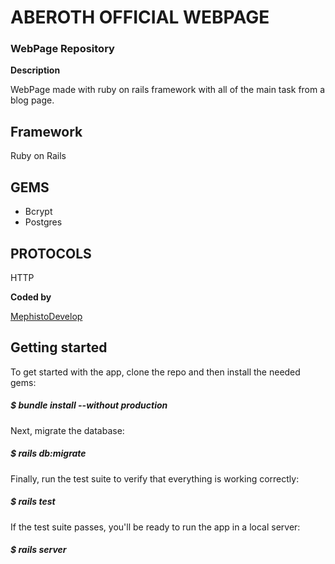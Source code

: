# ABEROTH OFFICIAL WEBPAGE  

### WebPage Repository

**Description** 

WebPage made with ruby on rails framework
with all of the main task from a blog page.

## Framework

Ruby on Rails

## GEMS

* Bcrypt
* Postgres


## PROTOCOLS
HTTP

**Coded by**

[MephistoDevelop](https://www.github.com/mephistodevelop)

## Getting started
To get started with the app, clone the repo and then install the needed gems:

##### $ bundle install --without production

Next, migrate the database:

##### $ rails db:migrate

Finally, run the test suite to verify that everything is working correctly:

##### $ rails test

If the test suite passes, you'll be ready to run the app in a local server:

##### $ rails server
